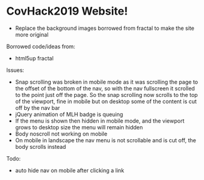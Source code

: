 # CovHack2019 Website!

- Replace the background images borrowed from fractal to make the site more original


Borrowed code/ideas from:
  - html5up fractal

Issues:
- Snap scrolling was broken in mobile mode as it was scrolling the page to the offset of the bottom of the nav, so with the nav fullscreen it scrolled to the point just off the page. So the snap scrolling now scrolls to the top of the viewport, fine in mobile but on desktop some of the content is cut off by the nav bar
- jQuery animation of MLH badge is queuing
- If the menu is shown then hidden in mobile mode, and the viewport grows to desktop size the menu will remain hidden
- Body noscroll not working on mobile
- On mobile in landscape the nav menu is not scrollable and is cut off, the body scrolls instead

Todo:
- auto hide nav on mobile after clicking a link
